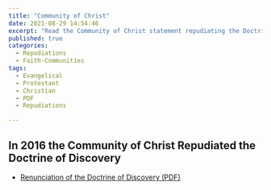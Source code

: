 ```yaml
---
title: "Community of Christ"
date: 2021-08-29 14:54:46
excerpt: "Read the Community of Christ statement repudiating the Doctrine of Discovery."
published: true
categories:
  - Repudiations
  - Faith-Communities
tags:
  - Evangelical
  - Protestant
  - Christian
  - PDF
  - Repudiations

---
```

## In 2016 the Community of Christ Repudiated the Doctrine of Discovery

* [Renunciation of the Doctrine of Discovery (PDF)](/assets/pdfs/Community-of-Christ-Resolutions-WC2016.pdf)
